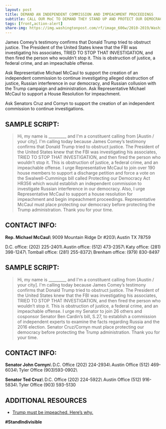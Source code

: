 ```yaml
---
layout: post
title: DEMAND AN INDEPENDENT COMMISSION AND IMPEACHMENT PROCEEDINGS
subtitle: CALL OUR MoC TO DEMAND THEY STAND UP AND PROTECT OUR DEMOCRACY!
tags: [front,action-alert]
share-img: https://img.washingtonpost.com/rf/image_606w/2010-2019/WashingtonPost/2017/05/12/National-Politics/Images/Botsford170512Trump15352.JPG
---
```

James Comey’s testimony confirms that Donald Trump tried to obstruct justice. The President of the United States knew that the FBI was investigating his associates, TRIED TO STOP THAT INVESTIGATION, and then fired the person who wouldn’t stop it. This is obstruction of justice, a federal crime, and an impeachable offense.

Ask Representative Michael McCaul to support the creation of an independent commission to continue investigating alleged obstruction of justice, Russian interference in our democracy, and Russian collusion with the Trump campaign and administration. Ask Representative Michael McCaul to support a House Resolution for impeachment.

Ask Senators Cruz and Cornyn to support the creation of an independent commission to continue investigations.

## SAMPLE SCRIPT:
> Hi, my name is &#95;&#95;&#95;&#95;&#95;&#95;&#95;&#95;&#95; and I'm a constituent calling from [Austin / your city].
I'm calling today because James Comey’s testimony confirms that Donald Trump tried to obstruct justice. The President of the United States knew that the FBI was investigating his associates, TRIED TO STOP THAT INVESTIGATION, and then fired the person who wouldn’t stop it. This is obstruction of justice, a federal crime, and an impeachable offense.
I urge Representative McCaul to join over 190 house members to support a discharge petition and force a vote on the Swalwell-Cummings bill called Protecting our Democracy Act HR356 which would establish an independent commission to investigate Russian interference in our democracy.
Also, I urge Representative McCaul to support a house resolution for impeachment and begin impeachment proceedings.
Representative McCaul must place protecting our democracy before protecting the Trump administration.
Thank you for your time.

## CONTACT INFO:

**Rep. Michael McCaul**\\
9009 Mountain Ridge Dr #203\\
Austin TX 78759

D.C. office: (202) 225-2401\\
Austin office: (512) 473-2357\\
Katy office: (281) 398-1247\\
Tomball office: (281) 255-8372\\
Brenham office: (979) 830-8497

## SAMPLE SCRIPT:
> Hi, my name is &#95;&#95;&#95;&#95;&#95;&#95;&#95;&#95;&#95; and I'm a constituent calling from [Austin / your city].
I'm calling today because James Comey’s testimony confirms that Donald Trump tried to obstruct justice. The President of the United States knew that the FBI was investigating his associates, TRIED TO STOP THAT INVESTIGATION, and then fired the person who wouldn’t stop it. This is obstruction of justice, a federal crime, and an impeachable offense.
I urge my Senator to join 26 others and cosponsor Senator Ben Cardin’s bill, S.27, to establish a commission of independent experts to examine the facts regarding Russia and the 2016 election.
Senator Cruz/Cornyn must place protecting our democracy before protecting the Trump administration.
Thank you for your time.

## CONTACT INFO:

**Senator John Cornyn**\\
D.C. Office (202) 224-2934\\
Austin Office (512) 469-6034\\
Tyler Office (903)593-0902\\

**Senator Ted Cruz**\\
D.C. Office (202) 224-5922\\
Austin Office (512) 916-5834\\
Tyler Office (903) 593-5130

## ADDITIONAL RESOURCES

* [Trump must be impeached. Here’s why.](https://www.washingtonpost.com/opinions/trump-must-be-impeached-heres-why/2017/05/13/82ce2ea4-374d-11e7-b4ee-434b6d506b37_story.html?utm_term=.cc80313a2793)

**#StandIndivisible**
